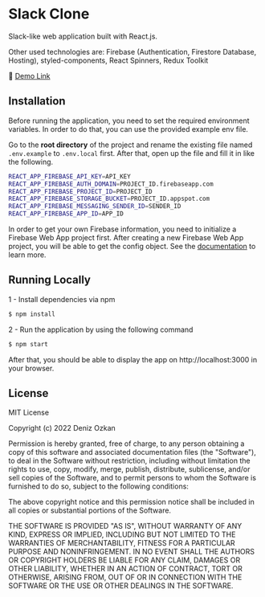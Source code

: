 # Slack Clone

Slack-like web application built with React.js.

Other used technologies are: Firebase (Authentication, Firestore Database, Hosting), styled-components, React Spinners, Redux Toolkit

🔗 [Demo Link](https://slack-clone-6cc34.web.app/)

## Installation

Before running the application, you need to set the required environment variables. In order to do that, you can use the provided example env file.

Go to the **root directory** of the project and rename the existing file named `.env.example` to `.env.local` first. After that, open up the file and fill it in like the following.

```bash
REACT_APP_FIREBASE_API_KEY=API_KEY
REACT_APP_FIREBASE_AUTH_DOMAIN=PROJECT_ID.firebaseapp.com
REACT_APP_FIREBASE_PROJECT_ID=PROJECT_ID
REACT_APP_FIREBASE_STORAGE_BUCKET=PROJECT_ID.appspot.com
REACT_APP_FIREBASE_MESSAGING_SENDER_ID=SENDER_ID
REACT_APP_FIREBASE_APP_ID=APP_ID
```

In order to get your own Firebase information, you need to initialize a Firebase Web App project first. After creating a new Firebase Web App project, you will be able to get the config object. See the [documentation](https://firebase.google.com/docs/web/learn-more#config-object) to learn more.

## Running Locally

1 - Install dependencies via npm

```bash
$ npm install
```

2 - Run the application by using the following command

```bash
$ npm start
```

After that, you should be able to display the app on http://localhost:3000 in your browser.

## License

MIT License

Copyright (c) 2022 Deniz Ozkan

Permission is hereby granted, free of charge, to any person obtaining a copy
of this software and associated documentation files (the "Software"), to deal
in the Software without restriction, including without limitation the rights
to use, copy, modify, merge, publish, distribute, sublicense, and/or sell
copies of the Software, and to permit persons to whom the Software is
furnished to do so, subject to the following conditions:

The above copyright notice and this permission notice shall be included in all
copies or substantial portions of the Software.

THE SOFTWARE IS PROVIDED "AS IS", WITHOUT WARRANTY OF ANY KIND, EXPRESS OR
IMPLIED, INCLUDING BUT NOT LIMITED TO THE WARRANTIES OF MERCHANTABILITY,
FITNESS FOR A PARTICULAR PURPOSE AND NONINFRINGEMENT. IN NO EVENT SHALL THE
AUTHORS OR COPYRIGHT HOLDERS BE LIABLE FOR ANY CLAIM, DAMAGES OR OTHER
LIABILITY, WHETHER IN AN ACTION OF CONTRACT, TORT OR OTHERWISE, ARISING FROM,
OUT OF OR IN CONNECTION WITH THE SOFTWARE OR THE USE OR OTHER DEALINGS IN THE
SOFTWARE.
